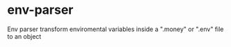 # env-parser

Env parser transform enviromental variables inside a ".money" or ".env" file to an object
